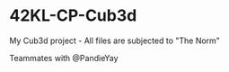 # 42KL-CP-Cub3d
My Cub3d project - All files are subjected to "The Norm"

Teammates with @PandieYay
